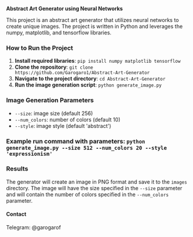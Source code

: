 **Abstract Art Generator using Neural Networks**

This project is an abstract art generator that utilizes neural networks to create unique images. The project is written in Python and leverages the numpy, matplotlib, and tensorflow libraries.

### **How to Run the Project**

1. **Install required libraries**: `pip install numpy matplotlib tensorflow`
2. **Clone the repository**: `git clone https://github.com/Garogaro1/Abstract-Art-Generator`
3. **Navigate to the project directory**: `cd Abstract-Art-Generator`
4. **Run the image generation script**: `python generate_image.py`

### **Image Generation Parameters**

* `--size`: image size (default 256)
* `--num_colors`: number of colors (default 10)
* `--style`: image style (default 'abstract')

### **Example run command with parameters**: `python generate_image.py --size 512 --num_colors 20 --style 'expressionism'`

### **Results**

The generator will create an image in PNG format and save it to the `images` directory. The image will have the size specified in the `--size` parameter and will contain the number of colors specified in the `--num_colors` parameter.

#### **Contact**
Telegram: @garogarof
